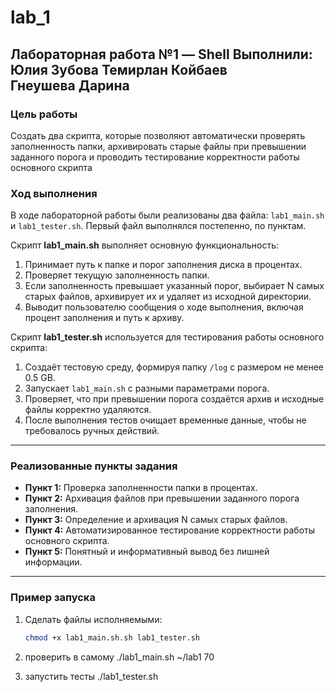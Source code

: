 # lab_1
Лабораторная работа №1 — Shell
**Выполнили:**  
Юлия Зубова 
Темирлан Койбаев  
Гнеушева Дарина
---
### Цель работы
Создать два скрипта, которые позволяют автоматически проверять заполненность папки, архивировать старые файлы при превышении заданного порога и проводить тестирование корректности работы основного скрипта

### Ход выполнения
В ходе лабораторной работы были реализованы два файла: `lab1_main.sh` и `lab1_tester.sh`.
Первый файл выполнялся постепенно, по пунктам.

Скрипт **lab1_main.sh** выполняет основную функциональность:
1. Принимает путь к папке и порог заполнения диска в процентах.  
2. Проверяет текущую заполненность папки.  
3. Если заполненность превышает указанный порог, выбирает N самых старых файлов, архивирует их и удаляет из исходной директории.  
4. Выводит пользователю сообщения о ходе выполнения, включая процент заполнения и путь к архиву.

Скрипт **lab1_tester.sh** используется для тестирования работы основного скрипта:
1. Создаёт тестовую среду, формируя папку `/log` с размером не менее 0.5 GB.  
2. Запускает `lab1_main.sh` с разными параметрами порога.  
3. Проверяет, что при превышении порога создаётся архив и исходные файлы корректно удаляются.  
4. После выполнения тестов очищает временные данные, чтобы не требовалось ручных действий.  
---
### Реализованные пункты задания
- **Пункт 1:** Проверка заполненности папки в процентах.  
- **Пункт 2:** Архивация файлов при превышении заданного порога заполнения.  
- **Пункт 3:** Определение и архивация N самых старых файлов.  
- **Пункт 4:** Автоматизированное тестирование корректности работы основного скрипта.  
- **Пункт 5:** Понятный и информативный вывод без лишней информации.
---
### Пример запуска
1. Сделать файлы исполняемыми:
   ```bash
   chmod +x lab1_main.sh.sh lab1_tester.sh
2. проверить в самому 
   ./lab1_main.sh ~/lab1 70

3. запустить тесты
   ./lab1_tester.sh
